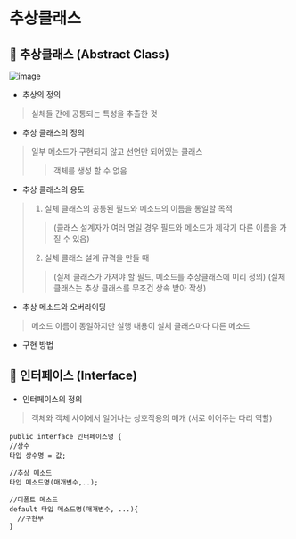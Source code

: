 추상클래스
==========================
## :wrench: 추상클래스 (Abstract Class)
![image](https://user-images.githubusercontent.com/96763658/174206073-1f4850b7-4a95-4663-a09e-5f4481702a0a.png)

* 추상의 정의
> 실체들 간에 공통되는 특성을 추출한 것

* 추상 클래스의 정의
> 일부 메소드가 구현되지 않고 선언만 되어있는 클래스
>> 객체를 생성 할 수 없음

* 추상 클래스의 용도
> 1. 실체 클래스의 공통된 필드와 메소드의 이름을 통일할 목적
>> (클래스 설계자가 여러 명일 경우 필드와 메소드가 제각기 다른 이름을 가질 수 있음)
> 2. 실체 클래스 설계 규격을 만들 때
>> (실제 클래스가 가져야 할 필드, 메소드를 추상클래스에 미리 정의)
>> (실체 클래스는 추상 클래스를 무조건 상속 받아 작성)

* 추상 메소드와 오버라이딩
> 메소드 이름이 동일하지만 실행 내용이 실체 클래스마다 다른 메소드

* 구현 방법

## :wrench: 인터페이스 (Interface)
* 인터페이스의 정의
> 객체와 객체 사이에서 일어나는 상호작용의 매개 (서로 이어주는 다리 역할)
```
public interface 인터페이스명 {
//상수
타입 상수명 = 값;

//추상 메소드
타입 메소드명(매개변수,..);

//디폴트 메소드
default 타입 메소드명(매개변수, ...){
  //구현부
}
```

